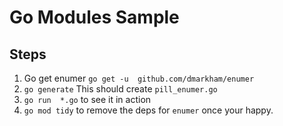 # Go Modules Sample

## Steps

 1. Go get enumer `go get -u  github.com/dmarkham/enumer`
 2. `go generate` This should create `pill_enumer.go`
 3. `go run  *.go` to see it in action
 4. `go mod tidy` to remove the deps for `enumer` once your happy.
